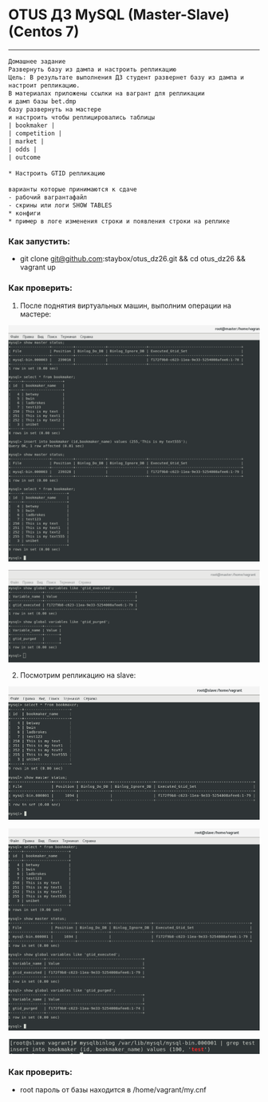 # OTUS ДЗ MySQL (Master-Slave) (Centos 7)
----------------------------------------------------------------------- 

```
Домашнее задание
Развернуть базу из дампа и настроить репликацию
Цель: В результате выполнения ДЗ студент развернет базу из дампа и настроит репликацию.
В материалах приложены ссылки на вагрант для репликации
и дамп базы bet.dmp
базу развернуть на мастере
и настроить чтобы реплицировались таблицы
| bookmaker |
| competition |
| market |
| odds |
| outcome

* Настроить GTID репликацию

варианты которые принимаются к сдаче
- рабочий вагрантафайл
- скрины или логи SHOW TABLES
* конфиги
* пример в логе изменения строки и появления строки на реплике  
```

### Как запустить:
- git clone git@github.com:staybox/otus_dz26.git && cd otus_dz26 && vagrant up

### Как проверить:

1. После поднятия виртуальных машин, выполним операции на мастере:

![Image 1](https://raw.githubusercontent.com/staybox/otus_dz26/master/screenshots/master.png)

![Image 2](https://raw.githubusercontent.com/staybox/otus_dz26/master/screenshots/master2.png)

2. Посмотрим репликацию на slave:

![Image 3](https://raw.githubusercontent.com/staybox/otus_dz26/master/screenshots/slave.png)

![Image 4](https://raw.githubusercontent.com/staybox/otus_dz26/master/screenshots/slave2.png)

![Image 5](https://raw.githubusercontent.com/staybox/otus_dz26/master/screenshots/binlog.png)

### Как проверить:

- root пароль от базы находится в /home/vagrant/my.cnf